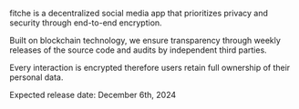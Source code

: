 fitche is a decentralized social media app that prioritizes privacy and security through end-to-end encryption.

Built on blockchain technology, we ensure transparency through weekly releases of the source code and audits by independent third parties.

Every interaction is encrypted therefore users retain full ownership of their personal data.


Expected release date: December 6th, 2024
